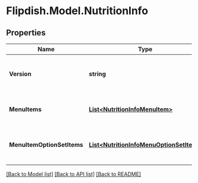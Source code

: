 # Flipdish.Model.NutritionInfo
## Properties

Name | Type | Description | Notes
------------ | ------------- | ------------- | -------------
**Version** | **string** | Version of the nutrition information model | [optional] 
**MenuItems** | [**List&lt;NutritionInfoMenuItem&gt;**](NutritionInfoMenuItem.md) | List of menu item nutrition infos | [optional] 
**MenuItemOptionSetItems** | [**List&lt;NutritionInfoMenuOptionSetItem&gt;**](NutritionInfoMenuOptionSetItem.md) | List of menu item option set nutrition infos | [optional] 

[[Back to Model list]](../README.md#documentation-for-models) [[Back to API list]](../README.md#documentation-for-api-endpoints) [[Back to README]](../README.md)

